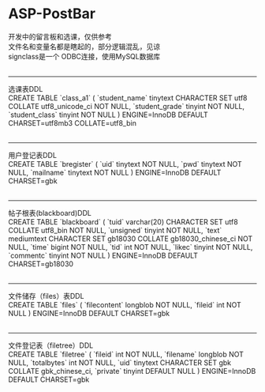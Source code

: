# ASP-PostBar
开发中的留言板和选课，仅供参考<br>
文件名和变量名都是瞎起的，部分逻辑混乱，见谅<br>
signclass是一个
ODBC连接，使用MySQL数据库<br><br>
<hr>
选课表DDL<br>
CREATE TABLE `class_a1` (
  `student_name` tinytext CHARACTER SET utf8 COLLATE utf8_unicode_ci NOT NULL,
  `student_grade` tinyint NOT NULL,
  `student_class` tinyint NOT NULL
) ENGINE=InnoDB DEFAULT CHARSET=utf8mb3 COLLATE=utf8_bin
<br><br><hr>
用户登记表DDL<br>
CREATE TABLE `bregister` (
  `uid` tinytext NOT NULL,
  `pwd` tinytext NOT NULL,
  `mailname` tinytext NOT NULL
) ENGINE=InnoDB DEFAULT CHARSET=gbk
<br><br><hr>
帖子根表(blackboard)DDL<br>
CREATE TABLE `blackboard` (
  `tuid` varchar(20) CHARACTER SET utf8 COLLATE utf8_bin NOT NULL,
  `unsigned` tinyint NOT NULL,
  `text` mediumtext CHARACTER SET gb18030 COLLATE gb18030_chinese_ci NOT NULL,
  `time` bigint NOT NULL,
  `tid` int NOT NULL,
  `likec` tinyint NOT NULL,
  `commentc` tinyint NOT NULL
) ENGINE=InnoDB DEFAULT CHARSET=gb18030
<br><br><hr>
文件储存（files）表DDL<br>
CREATE TABLE `files` (
  `filecontent` longblob NOT NULL,
  `fileid` int NOT NULL
) ENGINE=InnoDB DEFAULT CHARSET=gbk
<br><br><hr>
文件登记表（filetree）DDL<br>
CREATE TABLE `filetree` (
  `fileid` int NOT NULL,
  `filename` longblob NOT NULL,
  `totalbytes` int NOT NULL,
  `uid` tinytext CHARACTER SET gbk COLLATE gbk_chinese_ci,
  `private` tinyint DEFAULT NULL
) ENGINE=InnoDB DEFAULT CHARSET=gbk
